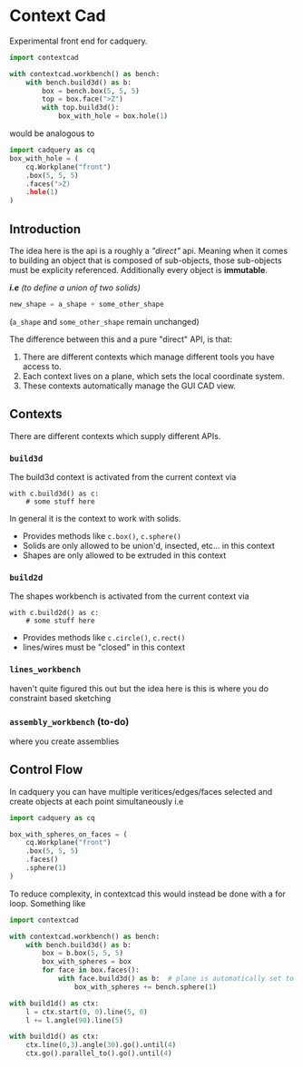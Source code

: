 # Context Cad

Experimental front end for cadquery.

```python
import contextcad

with contextcad.workbench() as bench:
    with bench.build3d() as b:
        box = bench.box(5, 5, 5)
        top = box.face(">Z")
        with top.build3d():
            box_with_hole = box.hole(1)
```

would be analogous to

```python
import cadquery as cq
box_with_hole = (
    cq.Workplane("front")
    .box(5, 5, 5)
    .faces(">Z)
    .hole(1)
)
```

## Introduction

The idea here is the api is a roughly a *"direct"* api. Meaning when it comes to building an object that is composed of sub-objects, those sub-objects must be explicity referenced. Additionally every object is **immutable**.

***i.e***  *(to define a union of two solids)*
```python
new_shape = a_shape + some_other_shape
```
(`a_shape` and `some_other_shape` remain unchanged)

The difference between this and a pure "direct" API, is that:
1. There are different contexts which manage different tools you have access to.
2. Each context lives on a plane, which sets the local coordinate system.
3. These contexts automatically manage the GUI CAD view.


## Contexts

There are different contexts which supply different APIs.

### `build3d`
The build3d context is activated from the current context via 
```
with c.build3d() as c:
    # some stuff here
```

In general it is the context to work with solids.

* Provides methods like `c.box()`, `c.sphere()`
* Solids are only allowed to be union'd, insected, etc... in this context
* Shapes are only allowed to be extruded in this context
### `build2d`

The shapes workbench is activated from the current context via

```
with c.build2d() as c:
    # some stuff here
```

* Provides methods like `c.circle()`, `c.rect()`
* lines/wires must be "closed" in this context
### `lines_workbench`
haven't quite figured this out but the idea here is this is where you do constraint based sketching

### `assembly_workbench` (to-do)
where you create assemblies

## Control Flow
In cadquery you can have multiple veritices/edges/faces selected and create objects at each point simultaneously
i.e
```python
import cadquery as cq

box_with_spheres_on_faces = (
    cq.Workplane("front")
    .box(5, 5, 5)
    .faces()
    .sphere(1)
)
```

To reduce complexity, in contextcad this would instead be done with a for loop. Something like
```python
import contextcad

with contextcad.workbench() as bench:
    with bench.build3d() as b:
        box = b.box(5, 5, 5)
        box_with_spheres = box
        for face in box.faces():
            with face.build3d() as b:  # plane is automatically set to the face's plane
                box_with_spheres += bench.sphere(1)
```

```python
with build1d() as ctx:
    l = ctx.start(0, 0).line(5, 0)
    l += l.angle(90).line(5)
```

```python
with build1d() as ctx:
    ctx.line(0,3).angle(30).go().until(4)
    ctx.go().parallel_to().go().until(4)
```